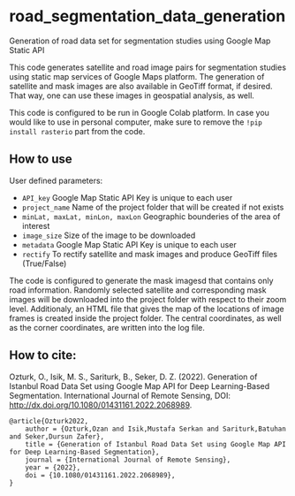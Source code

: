 # road_segmentation_data_generation
Generation of road data set for segmentation studies using Google Map Static API

This code generates satellite and road image pairs for segmentation studies using static map services of Google Maps platform. The generation of satellite and mask images are also available in GeoTiff format, if desired. That way, one can use these images in geospatial analysis, as well.

This code is configured to be run in Google Colab platform. In case you would like to use in personal computer, make sure to remove the `!pip install rasterio` part from the code.

## How to use

User defined parameters:
- `API_key` Google Map Static API Key is unique to each user
- `project_name` Name of the project folder that will be created if not exists
- `minLat, maxLat, minLon, maxLon` Geographic bounderies of the area of interest
- `image_size` Size of the image to be downloaded
- `metadata` Google Map Static API Key is unique to each user
- `rectify` To rectify satellite and mask images and produce GeoTiff files (True/False) 

The code is configured to generate the mask imagesd that contains only road information. Randomly selected satellite and corresponding mask images will be downloaded into the project folder with respect to their zoom level. Additionaly, an HTML file that gives the map of the locations of image frames is created inside the project folder. The central coordinates, as well as the corner coordinates, are written into the log file.

## How to cite:

Ozturk, O., Isik, M. S., Sariturk, B., Seker, D. Z. (2022). Generation of Istanbul Road Data Set using Google Map API for Deep Learning-Based Segmentation. International Journal of Remote Sensing, DOI: http://dx.doi.org/10.1080/01431161.2022.2068989.


```
@article{Ozturk2022,
	author = {Ozturk,Ozan and Isik,Mustafa Serkan and Sariturk,Batuhan and Seker,Dursun Zafer},
	title = {Generation of Istanbul Road Data Set using Google Map API for Deep Learning-Based Segmentation},
	journal = {International Journal of Remote Sensing},
	year = {2022},
	doi = {10.1080/01431161.2022.2068989},
}
```
